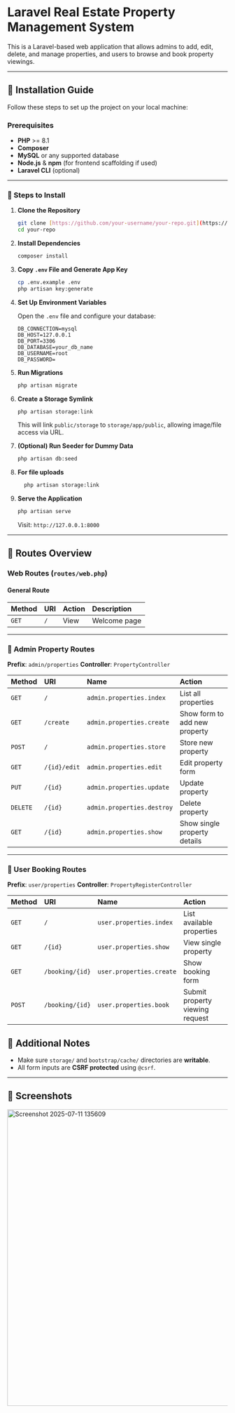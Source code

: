 # Laravel Real Estate Property Management System

This is a Laravel-based web application that allows admins to add, edit, delete, and manage properties, and users to browse and book property viewings.

---

## 🚀 Installation Guide

Follow these steps to set up the project on your local machine:

### Prerequisites

* **PHP** >= 8.1
* **Composer**
* **MySQL** or any supported database
* **Node.js** & **npm** (for frontend scaffolding if used)
* **Laravel CLI** (optional)

---

### 🔧 Steps to Install

1.  **Clone the Repository**

    ```bash
    git clone [https://github.com/your-username/your-repo.git](https://github.com/your-username/your-repo.git)
    cd your-repo
    ```

2.  **Install Dependencies**

    ```bash
    composer install
    ```

3.  **Copy `.env` File and Generate App Key**

    ```bash
    cp .env.example .env
    php artisan key:generate
    ```

4.  **Set Up Environment Variables**

    Open the `.env` file and configure your database:

    ```dotenv
    DB_CONNECTION=mysql
    DB_HOST=127.0.0.1
    DB_PORT=3306
    DB_DATABASE=your_db_name
    DB_USERNAME=root
    DB_PASSWORD=
    ```

5.  **Run Migrations**

    ```bash
    php artisan migrate
    ```

6.  **Create a Storage Symlink**

    ```bash
    php artisan storage:link
    ```

    This will link `public/storage` to `storage/app/public`, allowing image/file access via URL.

7.  **(Optional) Run Seeder for Dummy Data**

    ```bash
    php artisan db:seed
    ```
8.  **For file uploads**
    ```bash
      php artisan storage:link
    ```

9.  **Serve the Application**

    ```bash
    php artisan serve
    ```

    Visit: `http://127.0.0.1:8000`

---

## 📁 Routes Overview

### Web Routes (`routes/web.php`)

#### General Route

| Method | URI | Action | Description |
| :----- | :-- | :----- | :---------- |
| `GET`  | `/` | View   | Welcome page |

---

### 🔐 Admin Property Routes

**Prefix**: `admin/properties`
**Controller**: `PropertyController`

| Method   | URI          | Name                      | Action                      |
| :------- | :----------- | :------------------------ | :-------------------------- |
| `GET`    | `/`          | `admin.properties.index`  | List all properties         |
| `GET`    | `/create`    | `admin.properties.create` | Show form to add new property |
| `POST`   | `/`          | `admin.properties.store`  | Store new property          |
| `GET`    | `/{id}/edit` | `admin.properties.edit`   | Edit property form          |
| `PUT`    | `/{id}`      | `admin.properties.update` | Update property             |
| `DELETE` | `/{id}`      | `admin.properties.destroy`| Delete property             |
| `GET`    | `/{id}`      | `admin.properties.show`   | Show single property details|

---

### 👤 User Booking Routes

**Prefix**: `user/properties`
**Controller**: `PropertyRegisterController`

| Method | URI           | Name                     | Action                           |
| :----- | :------------ | :----------------------- | :------------------------------- |
| `GET`  | `/`           | `user.properties.index`  | List available properties        |
| `GET`  | `/{id}`       | `user.properties.show`   | View single property             |
| `GET`  | `/booking/{id}`| `user.properties.create` | Show booking form                |
| `POST` | `/booking/{id}`| `user.properties.book`   | Submit property viewing request |



## 🧰 Additional Notes

* Make sure `storage/` and `bootstrap/cache/` directories are **writable**.
* All form inputs are **CSRF protected** using `@csrf`.

---

## 📸 Screenshots

<img width="1364" height="676" alt="Screenshot 2025-07-11 135609" src="https://github.com/user-attachments/assets/f3c08703-9636-499a-90a5-893c52410e5b" />

